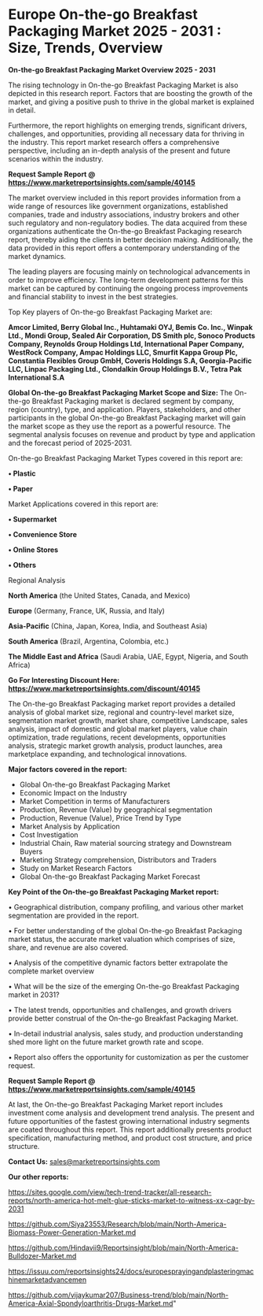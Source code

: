 # Europe On-the-go Breakfast Packaging Market 2025 - 2031 : Size, Trends, Overview

<Strong> On-the-go Breakfast Packaging Market Overview 2025 - 2031</strong>

The rising technology in On-the-go Breakfast Packaging Market is also depicted in this research report. Factors that are boosting the growth of the market, and giving a positive push to thrive in the global market is explained in detail.

Furthermore, the report highlights on emerging trends, significant drivers, challenges, and opportunities, providing all necessary data for thriving in the industry. This report market research offers a comprehensive perspective, including an in-depth analysis of the present and future scenarios within the industry.

<strong>Request Sample Report @ <a href=https://www.marketreportsinsights.com/sample/40145>https://www.marketreportsinsights.com/sample/40145</a></strong>

The market overview included in this report provides information from a wide range of resources like government organizations, established companies, trade and industry associations, industry brokers and other such regulatory and non-regulatory bodies. The data acquired from these organizations authenticate the On-the-go Breakfast Packaging research report, thereby aiding the clients in better decision making. Additionally, the data provided in this report offers a contemporary understanding of the market dynamics.

The leading players are focusing mainly on technological advancements in order to improve efficiency. The long-term development patterns for this market can be captured by continuing the ongoing process improvements and financial stability to invest in the best strategies.

Top Key players of On-the-go Breakfast Packaging Market are:

<strong>Amcor Limited, Berry Global Inc., Huhtamaki OYJ, Bemis Co. Inc., Winpak Ltd., Mondi Group, Sealed Air Corporation, DS Smith plc, Sonoco Products Company, Reynolds Group Holdings Ltd, International Paper Company, WestRock Company, Ampac Holdings LLC, Smurfit Kappa Group Plc, Constantia Flexibles Group GmbH, Coveris Holdings S.A, Georgia-Pacific LLC, Linpac Packaging Ltd., Clondalkin Group Holdings B.V., Tetra Pak International S.A</strong>

<strong><b>Global On-the-go Breakfast Packaging Market Scope and Size:</b></strong>
The On-the-go Breakfast Packaging market is declared segment by company, region (country), type, and application. Players, stakeholders, and other participants in the global On-the-go Breakfast Packaging market will gain the market scope as they use the report as a powerful resource. The segmental analysis focuses on revenue and product by type and application and the forecast period of 2025-2031.

On-the-go Breakfast Packaging Market Types covered in this report are:

<strong>•  Plastic

•  Paper</strong>

Market Applications covered in this report are:

<strong>•  Supermarket

•  Convenience Store

•  Online Stores

•  Others</strong> 

Regional Analysis

<strong>North America</strong> (the United States, Canada, and Mexico)

<strong>Europe</strong> (Germany, France, UK, Russia, and Italy)

<strong>Asia-Pacific</strong> (China, Japan, Korea, India, and Southeast Asia)

<strong>South America</strong> (Brazil, Argentina, Colombia, etc.)

<strong>The Middle East and Africa</strong> (Saudi Arabia, UAE, Egypt, Nigeria, and South Africa)

<strong>Go For Interesting Discount Here: <a href=https://www.marketreportsinsights.com/discount/40145>https://www.marketreportsinsights.com/discount/40145</a></strong>

The On-the-go Breakfast Packaging market report provides a detailed analysis of global market size, regional and country-level market size, segmentation market growth, market share, competitive Landscape, sales analysis, impact of domestic and global market players, value chain optimization, trade regulations, recent developments, opportunities analysis, strategic market growth analysis, product launches, area marketplace expanding, and technological innovations.

<strong><b>Major factors covered in the report:</b></strong>
<ul>
  <li>Global On-the-go Breakfast Packaging Market </li>
  <li>Economic Impact on the Industry</li>
  <li>Market Competition in terms of Manufacturers</li>
  <li>Production, Revenue (Value) by geographical segmentation</li>
  <li>Production, Revenue (Value), Price Trend by Type</li>
  <li>Market Analysis by Application</li>
  <li>Cost Investigation</li>
  <li>Industrial Chain, Raw material sourcing strategy and Downstream Buyers</li>
  <li>Marketing Strategy comprehension, Distributors and Traders</li>
  <li>Study on Market Research Factors</li>
  <li>Global On-the-go Breakfast Packaging Market Forecast</li>
</ul>

<strong><b>Key Point of the On-the-go Breakfast Packaging Market report:</b></strong>

• Geographical distribution, company profiling, and various other market segmentation are provided in the report.

• For better understanding of the global On-the-go Breakfast Packaging market status, the accurate market valuation which comprises of size, share, and revenue are also covered.

• Analysis of the competitive dynamic factors better extrapolate the complete market overview

• What will be the size of the emerging On-the-go Breakfast Packaging market in 2031?

• The latest trends, opportunities and challenges, and growth drivers provide better construal of the On-the-go Breakfast Packaging Market.

• In-detail industrial analysis, sales study, and production understanding shed more light on the future market growth rate and scope.

• Report also offers the opportunity for customization as per the customer request.

<strong>Request Sample Report @ <a href=https://www.marketreportsinsights.com/sample/40145>https://www.marketreportsinsights.com/sample/40145</a></strong>

At last, the On-the-go Breakfast Packaging Market report includes investment come analysis and development trend analysis. The present and future opportunities of the fastest growing international industry segments are coated throughout this report. This report additionally presents product specification, manufacturing method, and product cost structure, and price structure.

<strong>Contact Us:</strong>
sales@marketreportsinsights.com

<strong>Our other reports:</strong>

<a href=https://sites.google.com/view/tech-trend-tracker/all-research-reports/north-america-hot-melt-glue-sticks-market-to-witness-xx-cagr-by-2031>https://sites.google.com/view/tech-trend-tracker/all-research-reports/north-america-hot-melt-glue-sticks-market-to-witness-xx-cagr-by-2031</a>

<a href=https://github.com/Siya23553/Research/blob/main/North-America-Biomass-Power-Generation-Market.md>https://github.com/Siya23553/Research/blob/main/North-America-Biomass-Power-Generation-Market.md</a>

<a href=https://github.com/Hindavii9/Reportsinsight/blob/main/North-America-Bulldozer-Market.md>https://github.com/Hindavii9/Reportsinsight/blob/main/North-America-Bulldozer-Market.md</a>

<a href=https://issuu.com/reportsinsights24/docs/europesprayingandplasteringmachinemarketadvancemen>https://issuu.com/reportsinsights24/docs/europesprayingandplasteringmachinemarketadvancemen</a>

<a href=https://github.com/vijaykumar207/Business-trend/blob/main/North-America-Axial-Spondyloarthritis-Drugs-Market.md>https://github.com/vijaykumar207/Business-trend/blob/main/North-America-Axial-Spondyloarthritis-Drugs-Market.md</a>"
